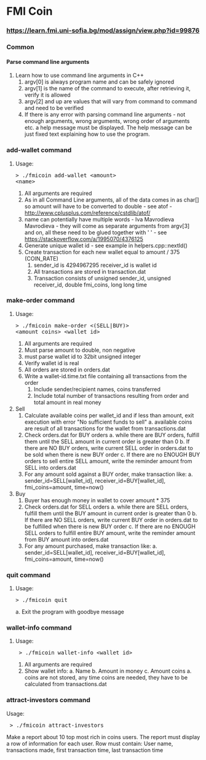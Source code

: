 # FMI Coin

### https://learn.fmi.uni-sofia.bg/mod/assign/view.php?id=99876

### Common

#### Parse command line arguments

1.  Learn how to use command line arguments in C++
    1.  argv[0] is always program name and can be safely ignored
    2.  argv[1] is the name of the command to execute, after retrieving it, verify it is allowed
    3.  argv[2] and up are values that will vary from command to command and need to be verified
    4.  If there is any error with parsing command line arguments - not enough arguments, wrong arguments, wrong order of arguments etc. a help message must be displayed. The help message can be just fixed text explaining how to use the program.

### add-wallet command

1.  Usage: <pre>> ./fmicoin add-wallet \<amount> \<name></pre>
    1.  All arguments are required
    2.  As in all Command Line arguments, all of the data comes in as char[] so amount will have to be converted to double - see atof - http://www.cplusplus.com/reference/cstdlib/atof/
    3.  name can potentially have multiple words - Iva Mavrodieva Mavrodieva - they will come as separate arguments from argv[3] and on, all these need to be glued together with ' ' - see https://stackoverflow.com/a/1995070/4376125
    4.  Generate unique wallet id - see example in helpers.cpp::nextId()
        <!-- 5.  Load wallet.dat (if exists) into Wallets[] variable -->
        <!-- 6.  On each command, add parsed data to Wallets[] and then write it to wallet.dat -->
    5.  Create transaction for each new wallet equal to amount / 375 (COIN_RATE)
        1.  sender_id is 4294967295 receiver_id is wallet id
        2.  All transactions are stored in transaction.dat
        3.  Transaction consists of unsigned sender_id, unsigned receiver_id, double fmi_coins, long long time

### make-order command

1.  Usage: <pre>> ./fmicoin make-order \<(SELL|BUY)> \<amount_coins> \<wallet_id></pre>
    1.  All arguments are required
    2.  Must parse amount to double, non negative
    3.  must parse wallet id to 32bit unsigned integer
    4.  Verify wallet id is real
    5.  All orders are stored in orders.dat
    6.  Write a wallet-id.time.txt file containing all transactions from the order
        1.  Include sender/recipient names, coins transferred
        2.  Include total number of transactions resulting from order and total amount in real money
2.  Sell
    1.  Calculate available coins per wallet_id and if less than amount, exit execution with error "No sufficient funds to sell"
        a. available coins are result of all transactions for the wallet from transactions.dat
    2.  Check orders.dat for BUY orders
        a. while there are BUY orders, fulfill them until the SELL amount in current order is greater than 0
        b. If there are NO BUY orders, write current SELL order in orders.dat to be sold when there is new BUY order
        c. If there are no ENOUGH BUY orders to sell entire SELL amount, write the reminder amount from SELL into orders.dat
    3.  For any amount sold against a BUY order, make transaction like:
        a. sender_id=SELL[wallet_id], receiver_id=BUY[wallet_id], fmi_coins=amount, time=now()
3.  Buy
    1.  Buyer has enough money in wallet to cover amount \* 375
    2.  Check orders.dat for SELL orders
        a. while there are SELL orders, fulfill them until the BUY amount in current order is greater than 0
        b. If there are NO SELL orders, write current BUY order in orders.dat to be fulfilled when there is new BUY order
        c. If there are no ENOUGH SELL orders to fulfill entire BUY amount, write the reminder amount from BUY amount into orders.dat
    3.  For any amount purchased, make transaction like:
        a. sender_id=SELL[wallet_id], receiver_id=BUY[wallet_id], fmi_coins=amount, time=now()

### quit command

1.  Usage: <pre>> ./fmicoin quit</pre>
    a. Exit the program with goodbye message

### wallet-info command

1.  Usage: <pre> > ./fmicoin wallet-info \<wallet_id></pre>
    1.  All arguments are required
    2.  Show wallet info:
        a. Name
        b. Amount in money
        c. Amount coins
        a. coins are not stored, any time coins are needed, they have to be calculated from transactions.dat

### attract-investors command

Usage: <pre> > ./fmicoin attract-investors</pre>

Make a report about 10 top most rich in coins users.
The report must display a row of information for each user.
Row must contain:
User name, transactions made, first transaction time, last transaction time

